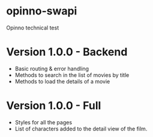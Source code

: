 # opinno-swapi
Opinno technical test

# Version 1.0.0 - Backend
* Basic routing & error handling
* Methods to search in the list of movies by title
* Methods to load the details of a movie

# Version 1.0.0 - Full
* Styles for all the pages
* List of characters added to the detail view of the film.